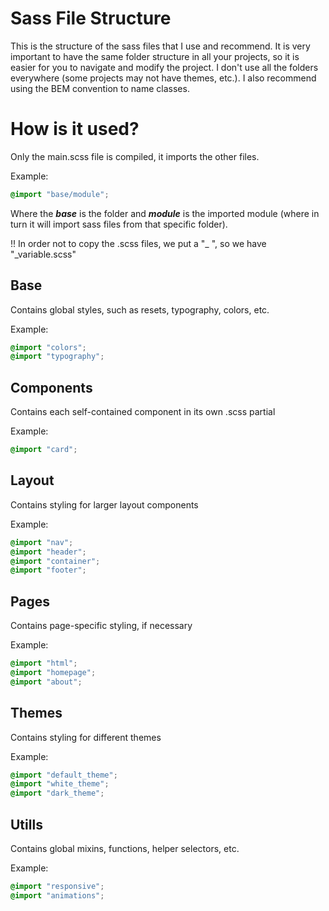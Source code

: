 # Sass File Structure

This is the structure of the sass files that I use and recommend. It is very important to have the same folder structure in all your projects, so it is easier for you to navigate and modify the project.
I don't use all the folders everywhere (some projects may not have themes, etc.).
I also recommend using the BEM convention to name classes.

# How is it used?

Only the main.scss file is compiled, it imports the other files.

Example:

```scss
@import "base/module";
```

Where the ___base___ is the folder and ___module___ is the imported module (where in turn it will import sass files from that specific folder).

!! In order not to copy the .scss files, we put a "_ ", so we have "\_variable.scss"

## Base
Contains global styles, such as resets, typography, colors, etc.

Example:

```scss
@import "colors";
@import "typography";
```

## Components

Contains each self-contained component in its own .scss partial

Example:

```scss
@import "card";
```

## Layout
Contains styling for larger layout components


Example:

```scss
@import "nav";
@import "header";
@import "container";
@import "footer";
```

## Pages
Contains page-specific styling, if necessary


Example:

```scss
@import "html";
@import "homepage";
@import "about";
```

## Themes
Contains styling for different themes


Example:

```scss
@import "default_theme";
@import "white_theme";
@import "dark_theme";
```

## Utills
Contains global mixins, functions, helper selectors, etc.



Example:

```scss
@import "responsive";
@import "animations";
```


















